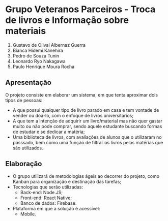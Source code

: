 # Grupo Veteranos Parceiros - Troca de livros e Informação sobre materiais

1. Gustavo de Olival Albernaz Guerra 
1. Bianca Hidemi Kanehira
1. Pedro de Souza Tunin
1. Leonardo Ryo Nakagawa
1. Paulo Henrique Moura Rocha

<!-- * https://docs.google.com/document/d/11UHQol3MJSEbS0Vub-CUUXjuey0ZXbORbg9KH3h0AKE/edit -->

## Apresentação

O projeto consiste em elaborar um sistema, em que tenta aproximar dois tipos de pessoas:
 -  A que possui qualquer tipo de livro parado em casa e tem vontade de vender ou doa-lo, com o enfoque de livros universitários;
 - A que tem a intenção de adquirir um livro/material mas não quer gastar muito ou não pode comprar, sendo aquele estudante buscando formas de estudar e se dedicar a matéria;
 - Uma biblioteca de livros, com avaliações de alunos que o utilizaram no passsado, bem como uma função de filtrar os livros pelas matérias que são utilizados.

## Elaboração

- O grupo utilizará de metodologias ágeis ao decorrer do projeto, como Kanban para organização e destinação das tarefas;
- Tecnologias que serão utilizadas:
    * Back-end: Node.JS;
    * Front-end: React Native;
    * Banco de dados: Firebase.
- Plataforma em que a solução é acessível: 
    * Mobile.
